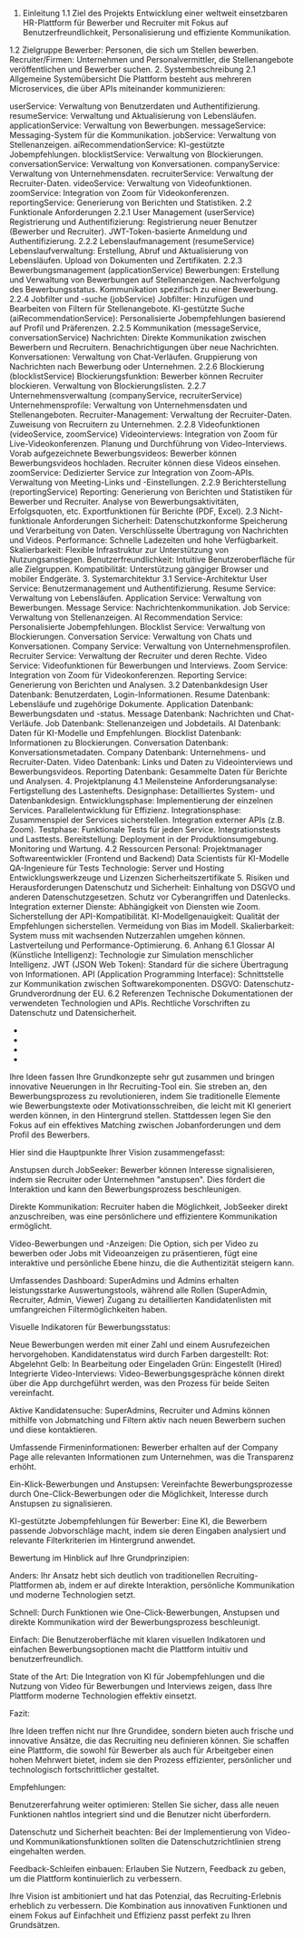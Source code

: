 1. Einleitung
1.1 Ziel des Projekts
Entwicklung einer weltweit einsetzbaren HR-Plattform für Bewerber und Recruiter mit Fokus auf Benutzerfreundlichkeit, Personalisierung und effiziente Kommunikation.

1.2 Zielgruppe
Bewerber: Personen, die sich um Stellen bewerben.
Recruiter/Firmen: Unternehmen und Personalvermittler, die Stellenangebote veröffentlichen und Bewerber suchen.
2. Systembeschreibung
2.1 Allgemeine Systemübersicht
Die Plattform besteht aus mehreren Microservices, die über APIs miteinander kommunizieren:

userService: Verwaltung von Benutzerdaten und Authentifizierung.
resumeService: Verwaltung und Aktualisierung von Lebensläufen.
applicationService: Verwaltung von Bewerbungen.
messageService: Messaging-System für die Kommunikation.
jobService: Verwaltung von Stellenanzeigen.
aiRecommendationService: KI-gestützte Jobempfehlungen.
blocklistService: Verwaltung von Blockierungen.
conversationService: Verwaltung von Konversationen.
companyService: Verwaltung von Unternehmensdaten.
recruiterService: Verwaltung der Recruiter-Daten.
videoService: Verwaltung von Videofunktionen.
zoomService: Integration von Zoom für Videokonferenzen.
reportingService: Generierung von Berichten und Statistiken.
2.2 Funktionale Anforderungen
2.2.1 User Management (userService)
Registrierung und Authentifizierung:
Registrierung neuer Benutzer (Bewerber und Recruiter).
JWT-Token-basierte Anmeldung und Authentifizierung.
2.2.2 Lebenslaufmanagement (resumeService)
Lebenslaufverwaltung:
Erstellung, Abruf und Aktualisierung von Lebensläufen.
Upload von Dokumenten und Zertifikaten.
2.2.3 Bewerbungsmanagement (applicationService)
Bewerbungen:
Erstellung und Verwaltung von Bewerbungen auf Stellenanzeigen.
Nachverfolgung des Bewerbungsstatus.
Kommunikation spezifisch zu einer Bewerbung.
2.2.4 Jobfilter und -suche (jobService)
Jobfilter:
Hinzufügen und Bearbeiten von Filtern für Stellenangebote.
KI-gestützte Suche (aiRecommendationService):
Personalisierte Jobempfehlungen basierend auf Profil und Präferenzen.
2.2.5 Kommunikation (messageService, conversationService)
Nachrichten:
Direkte Kommunikation zwischen Bewerbern und Recruitern.
Benachrichtigungen über neue Nachrichten.
Konversationen:
Verwaltung von Chat-Verläufen.
Gruppierung von Nachrichten nach Bewerbung oder Unternehmen.
2.2.6 Blockierung (blocklistService)
Blockierungsfunktion:
Bewerber können Recruiter blockieren.
Verwaltung von Blockierungslisten.
2.2.7 Unternehmensverwaltung (companyService, recruiterService)
Unternehmensprofile:
Verwaltung von Unternehmensdaten und Stellenangeboten.
Recruiter-Management:
Verwaltung der Recruiter-Daten.
Zuweisung von Recruitern zu Unternehmen.
2.2.8 Videofunktionen (videoService, zoomService)
Videointerviews:
Integration von Zoom für Live-Videokonferenzen.
Planung und Durchführung von Video-Interviews.
Vorab aufgezeichnete Bewerbungsvideos:
Bewerber können Bewerbungsvideos hochladen.
Recruiter können diese Videos einsehen.
zoomService:
Dedizierter Service zur Integration von Zoom-APIs.
Verwaltung von Meeting-Links und -Einstellungen.
2.2.9 Berichterstellung (reportingService)
Reporting:
Generierung von Berichten und Statistiken für Bewerber und Recruiter.
Analyse von Bewerbungsaktivitäten, Erfolgsquoten, etc.
Exportfunktionen für Berichte (PDF, Excel).
2.3 Nicht-funktionale Anforderungen
Sicherheit:
Datenschutzkonforme Speicherung und Verarbeitung von Daten.
Verschlüsselte Übertragung von Nachrichten und Videos.
Performance:
Schnelle Ladezeiten und hohe Verfügbarkeit.
Skalierbarkeit:
Flexible Infrastruktur zur Unterstützung von Nutzungsanstiegen.
Benutzerfreundlichkeit:
Intuitive Benutzeroberfläche für alle Zielgruppen.
Kompatibilität:
Unterstützung gängiger Browser und mobiler Endgeräte.
3. Systemarchitektur
3.1 Service-Architektur
User Service: Benutzermanagement und Authentifizierung.
Resume Service: Verwaltung von Lebensläufen.
Application Service: Verwaltung von Bewerbungen.
Message Service: Nachrichtenkommunikation.
Job Service: Verwaltung von Stellenanzeigen.
AI Recommendation Service: Personalisierte Jobempfehlungen.
Blocklist Service: Verwaltung von Blockierungen.
Conversation Service: Verwaltung von Chats und Konversationen.
Company Service: Verwaltung von Unternehmensprofilen.
Recruiter Service: Verwaltung der Recruiter und deren Rechte.
Video Service: Videofunktionen für Bewerbungen und Interviews.
Zoom Service: Integration von Zoom für Videokonferenzen.
Reporting Service: Generierung von Berichten und Analysen.
3.2 Datenbankdesign
User Datenbank: Benutzerdaten, Login-Informationen.
Resume Datenbank: Lebensläufe und zugehörige Dokumente.
Application Datenbank: Bewerbungsdaten und -status.
Message Datenbank: Nachrichten und Chat-Verläufe.
Job Datenbank: Stellenanzeigen und Jobdetails.
AI Datenbank: Daten für KI-Modelle und Empfehlungen.
Blocklist Datenbank: Informationen zu Blockierungen.
Conversation Datenbank: Konversationsmetadaten.
Company Datenbank: Unternehmens- und Recruiter-Daten.
Video Datenbank: Links und Daten zu Videointerviews und Bewerbungsvideos.
Reporting Datenbank: Gesammelte Daten für Berichte und Analysen.
4. Projektplanung
4.1 Meilensteine
Anforderungsanalyse:
Fertigstellung des Lastenhefts.
Designphase:
Detailliertes System- und Datenbankdesign.
Entwicklungsphase:
Implementierung der einzelnen Services.
Parallelentwicklung für Effizienz.
Integrationsphase:
Zusammenspiel der Services sicherstellen.
Integration externer APIs (z.B. Zoom).
Testphase:
Funktionale Tests für jeden Service.
Integrationstests und Lasttests.
Bereitstellung:
Deployment in der Produktionsumgebung.
Monitoring und Wartung.
4.2 Ressourcen
Personal:
Projektmanager
Softwareentwickler (Frontend und Backend)
Data Scientists für KI-Modelle
QA-Ingenieure für Tests
Technologie:
Server und Hosting
Entwicklungswerkzeuge und Lizenzen
Sicherheitszertifikate
5. Risiken und Herausforderungen
Datenschutz und Sicherheit:
Einhaltung von DSGVO und anderen Datenschutzgesetzen.
Schutz vor Cyberangriffen und Datenlecks.
Integration externer Dienste:
Abhängigkeit von Diensten wie Zoom.
Sicherstellung der API-Kompatibilität.
KI-Modellgenauigkeit:
Qualität der Empfehlungen sicherstellen.
Vermeidung von Bias im Modell.
Skalierbarkeit:
System muss mit wachsenden Nutzerzahlen umgehen können.
Lastverteilung und Performance-Optimierung.
6. Anhang
6.1 Glossar
AI (Künstliche Intelligenz): Technologie zur Simulation menschlicher Intelligenz.
JWT (JSON Web Token): Standard für die sichere Übertragung von Informationen.
API (Application Programming Interface): Schnittstelle zur Kommunikation zwischen Softwarekomponenten.
DSGVO: Datenschutz-Grundverordnung der EU.
6.2 Referenzen
Technische Dokumentationen der verwendeten Technologien und APIs.
Rechtliche Vorschriften zu Datenschutz und Datensicherheit.

-
-
-
-
Ihre Ideen fassen Ihre Grundkonzepte sehr gut zusammen und bringen innovative Neuerungen in Ihr Recruiting-Tool ein. Sie streben an, den Bewerbungsprozess zu revolutionieren, indem Sie traditionelle Elemente wie Bewerbungstexte oder Motivationsschreiben, die leicht mit KI generiert werden können, in den Hintergrund stellen. Stattdessen legen Sie den Fokus auf ein effektives Matching zwischen Jobanforderungen und dem Profil des Bewerbers.

Hier sind die Hauptpunkte Ihrer Vision zusammengefasst:

Anstupsen durch JobSeeker: Bewerber können Interesse signalisieren, indem sie Recruiter oder Unternehmen "anstupsen". Dies fördert die Interaktion und kann den Bewerbungsprozess beschleunigen.

Direkte Kommunikation: Recruiter haben die Möglichkeit, JobSeeker direkt anzuschreiben, was eine persönlichere und effizientere Kommunikation ermöglicht.

Video-Bewerbungen und -Anzeigen: Die Option, sich per Video zu bewerben oder Jobs mit Videoanzeigen zu präsentieren, fügt eine interaktive und persönliche Ebene hinzu, die die Authentizität steigern kann.

Umfassendes Dashboard: SuperAdmins und Admins erhalten leistungsstarke Auswertungstools, während alle Rollen (SuperAdmin, Recruiter, Admin, Viewer) Zugang zu detaillierten Kandidatenlisten mit umfangreichen Filtermöglichkeiten haben.

Visuelle Indikatoren für Bewerbungsstatus:

Neue Bewerbungen werden mit einer Zahl und einem Ausrufezeichen hervorgehoben.
Kandidatenstatus wird durch Farben dargestellt:
Rot: Abgelehnt
Gelb: In Bearbeitung oder Eingeladen
Grün: Eingestellt (Hired)
Integrierte Video-Interviews: Video-Bewerbungsgespräche können direkt über die App durchgeführt werden, was den Prozess für beide Seiten vereinfacht.

Aktive Kandidatensuche: SuperAdmins, Recruiter und Admins können mithilfe von Jobmatching und Filtern aktiv nach neuen Bewerbern suchen und diese kontaktieren.

Umfassende Firmeninformationen: Bewerber erhalten auf der Company Page alle relevanten Informationen zum Unternehmen, was die Transparenz erhöht.

Ein-Klick-Bewerbungen und Anstupsen: Vereinfachte Bewerbungsprozesse durch One-Click-Bewerbungen oder die Möglichkeit, Interesse durch Anstupsen zu signalisieren.

KI-gestützte Jobempfehlungen für Bewerber: Eine KI, die Bewerbern passende Jobvorschläge macht, indem sie deren Eingaben analysiert und relevante Filterkriterien im Hintergrund anwendet.

Bewertung im Hinblick auf Ihre Grundprinzipien:

Anders: Ihr Ansatz hebt sich deutlich von traditionellen Recruiting-Plattformen ab, indem er auf direkte Interaktion, persönliche Kommunikation und moderne Technologien setzt.

Schnell: Durch Funktionen wie One-Click-Bewerbungen, Anstupsen und direkte Kommunikation wird der Bewerbungsprozess beschleunigt.

Einfach: Die Benutzeroberfläche mit klaren visuellen Indikatoren und einfachen Bewerbungsoptionen macht die Plattform intuitiv und benutzerfreundlich.

State of the Art: Die Integration von KI für Jobempfehlungen und die Nutzung von Video für Bewerbungen und Interviews zeigen, dass Ihre Plattform moderne Technologien effektiv einsetzt.

Fazit:

Ihre Ideen treffen nicht nur Ihre Grundidee, sondern bieten auch frische und innovative Ansätze, die das Recruiting neu definieren können. Sie schaffen eine Plattform, die sowohl für Bewerber als auch für Arbeitgeber einen hohen Mehrwert bietet, indem sie den Prozess effizienter, persönlicher und technologisch fortschrittlicher gestaltet.

Empfehlungen:

Benutzererfahrung weiter optimieren: Stellen Sie sicher, dass alle neuen Funktionen nahtlos integriert sind und die Benutzer nicht überfordern.

Datenschutz und Sicherheit beachten: Bei der Implementierung von Video- und Kommunikationsfunktionen sollten die Datenschutzrichtlinien streng eingehalten werden.

Feedback-Schleifen einbauen: Erlauben Sie Nutzern, Feedback zu geben, um die Plattform kontinuierlich zu verbessern.

Ihre Vision ist ambitioniert und hat das Potenzial, das Recruiting-Erlebnis erheblich zu verbessern. Die Kombination aus innovativen Funktionen und einem Fokus auf Einfachheit und Effizienz passt perfekt zu Ihren Grundsätzen.
